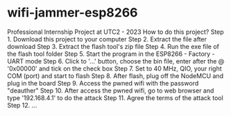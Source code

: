 # wifi-jammer-esp8266
Professional Internship Project at UTC2 - 2023
How to do this project?
Step 1. Download this project to your computer
Step 2. Extract the file after download
Step 3. Extract the flash tool's zip file
Step 4. Run the exe file of the flash tool folder
Step 5. Start the program in the ESP8266 - Factory - UART mode
Step 6. Click to '...' button, choose the bin file, enter after the @ '0x00000' and tick on the check box
Step 7. Set to 40 MHz, QIO, your right COM (port) and start to flash
Step 8. After flash, plug off the NodeMCU and plug in the board
Step 9. Access the pwned wifi with the password "deauther"
Step 10. After access the pwned wifi, go to web browser and type '192.168.4.1' to do the attack
Step 11. Agree the terms of the attack tool
Step 12. ...
